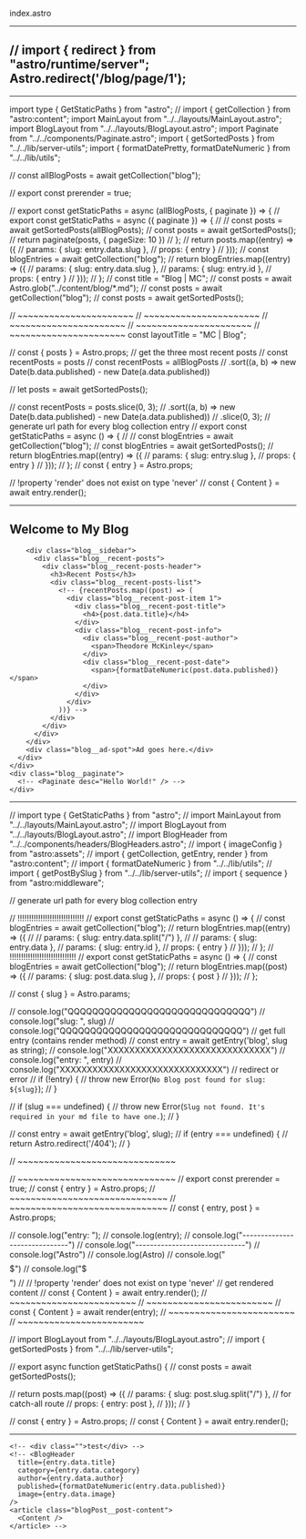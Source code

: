 index.astro

---
// import { redirect } from "astro/runtime/server";
Astro.redirect('/blog/page/1');
---



<!-- O)O)O)O)O)O)O)O)O)O)O)O)O)O -->
<!-- O)O)O)O)O)O)O)O)O)O)O)O)O)O -->
<!-- O)O)O)O)O)O)O)O)O)O)O)O)O)O -->
<!-- [page].astro -->
---
import type { GetStaticPaths } from "astro";
// import { getCollection } from "astro:content";
import MainLayout from "../../layouts/MainLayout.astro";
import BlogLayout from "../../layouts/BlogLayout.astro";
import Paginate from "../../components/Paginate.astro";
import { getSortedPosts } from "../../lib/server-utils";
import { formatDatePretty, formatDateNumeric } from "../../lib/utils";

// const allBlogPosts = await getCollection("blog");

// export const prerender = true;

// export const getStaticPaths = async (allBlogPosts, { paginate }) => {
// export const getStaticPaths = async ({ paginate }) => {
//   // const posts = await getSortedPosts(allBlogPosts);
//   const posts = await getSortedPosts();
//   return paginate(posts, { pageSize: 10 })
// };
  // return posts.map((entry) => ({
  //   params: { slug: entry.data.slug },
  //   props: { entry }
  // }));
  // const blogEntries = await getCollection("blog");
  // return blogEntries.map((entry) => ({
    // params: { slug: entry.data.slug },
    // params: { slug: entry.id },
    // props: { entry }
  // }));
// };
// const title = "Blog | MC";
// const posts = await Astro.glob("../content/blog/*.md");
// const posts = await getCollection("blog");
// const posts = await getSortedPosts();

// ~~~~~~~~~~~~~~~~~~~~~~
// ~~~~~~~~~~~~~~~~~~~~~~
// ~~~~~~~~~~~~~~~~~~~~~~
// ~~~~~~~~~~~~~~~~~~~~~~
// ~~~~~~~~~~~~~~~~~~~~~~
const layoutTitle = "MC | Blog";

// const { posts } = Astro.props;
// get the three most recent posts
// const recentPosts = posts
// const recentPosts = allBlogPosts
  // .sort((a, b) => new Date(b.data.published) - new Date(a.data.published))

// let posts = await getSortedPosts();

// const recentPosts = posts.slice(0, 3);
  // .sort((a, b) => new Date(b.data.published) - new Date(a.data.published))
  // .slice(0, 3);
// generate url path for every blog collection entry
// export const getStaticPaths = async () => {
  // // const blogEntries = await getCollection("blog");
  // const blogEntries = await getSortedPosts();
  // return blogEntries.map((entry) => ({
  //   params: { slug: entry.slug },
  //   props: { entry }
  // }));
// };
// const { entry } = Astro.props;

// !property 'render' does not exist on type 'never'
// const { Content } = await entry.render();

---

<MainLayout>
  <section class="blog">
    <div class="blog__header">
      <h1>Welcome to My Blog</h1>
    </div>
    <div class="blog__content">
      <div class="blog__left-column">
        <div class="blog__list">
          <ul>
            <!-- {allBlogPosts.map((post) => ( -->
            <!-- {posts.map((post) => (
              <div class="blog__list-item">
                <li>
                  <div class="blog__item-image">
                    {/* <img src="" alt=""> */}
                  </div>
                  <div class="blog__item-info">
                    <h2>
                      <a href={`/blog/${post.data.slug}`}>{post.data.title}</a>
                    </h2>
                    <div class="blog__item-date">
                      <div>{formatDateNumeric(post.data.published)}</div>
                    </div>
                  </div>
                  </li>
              </div>
            ))} -->
          </ul>
        </div>
      </div>
      <div class="blog__right-column">

        <div class="blog__sidebar">
          <div class="blog__recent-posts">
            <div class="blog__recent-posts-header">
              <h3>Recent Posts</h3>
              <div class="blog__recent-posts-list">
                <!-- {recentPosts.map((post) => (
                  <div class="blog__recent-post-item 1">
                    <div class="blog__recent-post-title">
                      <h4>{post.data.title}</h4>
                    </div>
                    <div class="blog__recent-post-info">
                      <div class="blog__recent-post-author">
                        <span>Theodore McKinley</span>
                      </div>
                      <div class="blog__recent-post-date">
                        <span>{formatDateNumeric(post.data.published)}</span>
                      </div>
                    </div>
                  </div>
                ))} -->
              </div>  
            </div>
          </div>
        </div>
        <div class="blog__ad-spot">Ad goes here.</div>
      </div>
    </div>
    <div class="blog__paginate">
      <!-- <Paginate desc="Hello World!" /> -->
    </div>
  </section>
  <!-- <BlogLayout posts={posts}> -->
    <!-- <ul>
      {posts.map((post) => (
        <div class="blog__list-item">
          <li>
            <div class="blog__item-image">
              {/* <img src="" alt=""> */}
            </div>
            <div class="blog__item-info">
              <h2>
                <a href={`/blog/${post.data.slug}`}>{post.data.title}</a>
              </h2>
              <div class="blog__item-date">
                <div>{formatDateNumeric(post.data.published)}</div>
              </div>
            </div>
            </li>
        </div>
      ))}
    </ul> -->
  <!-- </BlogLayout> -->
</MainLayout>

<!-- <MainLayout {title} >

</MainLayout> -->

<!-- <MainLayout > -->
  <!-- <h1>Blog</h1> -->
  <!-- <ul>
    {posts.map((post) => (
      <li><a href={`/blog/${post.slug}`}>{post.data.title}</a></li>
    ))}
  </ul>
</MainLayout> -->

<!-- O)O)O)O)O)O)O)O)O)O)O)O)O)O -->
<!-- O)O)O)O)O)O)O)O)O)O)O)O)O)O -->
<!-- O)O)O)O)O)O)O)O)O)O)O)O)O)O -->
<!-- [...slug].astro -->

---
// import type { GetStaticPaths } from "astro";
// import MainLayout from "../../layouts/MainLayout.astro";
// import BlogLayout from "../../layouts/BlogLayout.astro";
// import BlogHeader from "../../components/headers/BlogHeaders.astro";
// import { imageConfig } from "astro:assets";
// import { getCollection, getEntry, render } from "astro:content";
// import { formatDateNumeric } from "../../lib/utils";
// import { getPostBySlug } from "../../lib/server-utils";
// import { sequence } from "astro:middleware";

// generate url path for every blog collection entry

// !!!!!!!!!!!!!!!!!!!!!!!!!!!!!
// export const getStaticPaths = async () => {
//   const blogEntries = await getCollection("blog");
//   return blogEntries.map((entry) => ({
//     // params: { slug: entry.data.split("/") },
//     // params: { slug: entry.data },
//     params: { slug: entry.id },
//     props: { entry }
//   }));
// };
// !!!!!!!!!!!!!!!!!!!!!!!!!!!!!
// export const getStaticPaths = async () => {
//   const blogEntries = await getCollection("blog");
//   return blogEntries.map((post) => ({
//     params: { slug: post.data.slug },
//     props: { post }
//   }));
// };

// const { slug } = Astro.params;


// console.log("QQQQQQQQQQQQQQQQQQQQQQQQQQQQQQ")
// console.log("slug: ", slug)
// console.log("QQQQQQQQQQQQQQQQQQQQQQQQQQQQQQ")
// get full entry (contains render method)
// const entry = await getEntry('blog', slug as string);
// console.log("XXXXXXXXXXXXXXXXXXXXXXXXXXXXXX")
// console.log("entry: ", entry)
// console.log("XXXXXXXXXXXXXXXXXXXXXXXXXXXXXX")
// redirect or error
// if (!entry) {
//   throw new Error(`No Blog post found for slug: ${slug}`);
// }

// if (slug === undefined) {
//   throw new Error(`Slug not found. It's required in your md file to have one.`);
// }

// const entry = await getEntry('blog', slug);
// if (entry === undefined) {
//   return Astro.redirect('/404');
// }

// ~~~~~~~~~~~~~~~~~~~~~~~~~~~~~~

// ~~~~~~~~~~~~~~~~~~~~~~~~~~~~~~
// export const prerender = true;
// const { entry } = Astro.props;
// ~~~~~~~~~~~~~~~~~~~~~~~~~~~~~~
// ~~~~~~~~~~~~~~~~~~~~~~~~~~~~~~
// const { entry, post } = Astro.props;

// console.log("entry: ");
// console.log(entry);
// console.log("------------------------------")
// console.log("------------------------------")
// console.log("Astro")
// console.log(Astro)
// console.log("$$$$$$$$$$$$$$$$$$$$$$$$$$$$$$$$$$$$$$$$$")
// console.log("$$$$$$$$$$$$$$$$$$$$$$$$$$$$$$$$$$$$$$$$$")
// // !property 'render' does not exist on type 'never'
// get rendered content
// const { Content } = await entry.render();
// ~~~~~~~~~~~~~~~~~~~~~~~~
// ~~~~~~~~~~~~~~~~~~~~~~~~
// const { Content } = await render(entry);
// ~~~~~~~~~~~~~~~~~~~~~~~~
// ~~~~~~~~~~~~~~~~~~~~~~~~

// import BlogLayout from "../../layouts/BlogLayout.astro";
// import { getSortedPosts } from "../../lib/server-utils";

// export async function getStaticPaths() {
//   const posts = await getSortedPosts();

//   return posts.map((post) => ({
//     params: { slug: post.slug.split("/") }, // for catch-all route
//     props: { entry: post },
//   }));
// }

// const { entry } = Astro.props;
// const { Content } = await entry.render();

---

<!-- <MainLayout> -->
  <!-- <section class="blogPost"> -->
    <!-- <div class="">test</div> -->
    <!-- <BlogHeader
      title={entry.data.title}
      category={entry.data.category}
      author={entry.data.author}
      published={formatDateNumeric(entry.data.published)}
      image={entry.data.image}
    />
    <article class="blogPost__post-content">
      <Content />
    </article> -->
  <!-- </section> -->
<!-- </MainLayout> -->